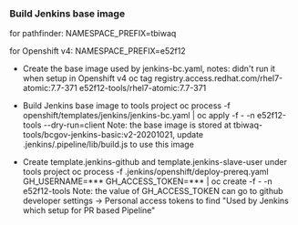 ### Build Jenkins base image

for pathfinder: 
    NAMESPACE_PREFIX=tbiwaq

for Openshift v4: 
    NAMESPACE_PREFIX=e52f12

* Create the base image used by jenkins-bc.yaml, notes: didn't run it when setup in Openshift v4
oc tag registry.access.redhat.com/rhel7-atomic:7.7-371 e52f12-tools/rhel7-atomic:7.7-371

* Build Jenkins base image to tools project
oc process -f openshift/templates/jenkins/jenkins-bc.yaml | oc apply -f - -n e52f12-tools --dry-run=client
Note: the base image is stored at tbiwaq-tools/bcgov-jenkins-basic:v2-20201021, update .jenkins/.pipeline/lib/build.js to use this image

* Create template.jenkins-github and template.jenkins-slave-user under tools project
oc process -f .jenkins/openshift/deploy-prereq.yaml GH_USERNAME=*** GH_ACCESS_TOKEN=*** | oc create -f - -n e52f12-tools
Note: the value of GH_ACCESS_TOKEN can go to github developer settings -> Personal access tokens to find "Used by Jenkins which setup for PR based Pipeline"

